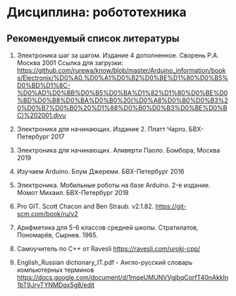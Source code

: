 # Дисциплина: робототехника

## Рекомендуемый список литературы

1. Электроника шаг за шагом. Издание 4 дополненное. Сворень Р.А. Москва 2001  Ссылка для загрузки: https://github.com/rurewa/know/blob/master/Arduino_information/books/Electronix/%D0%A0.%D0%A1%D0%B2%D0%BE%D1%80%D0%B5%D0%BD%D1%8C-%D0%AD%D0%BB%D0%B5%D0%BA%D1%82%D1%80%D0%BE%D0%BD%D0%B8%D0%BA%D0%B0%20(%D0%A8%D0%B0%D0%B3%20%D0%B7%D0%B0%20%D1%88%D0%B0%D0%B3%D0%BE%D0%BC)%202001.djvu

2. Электроника для начинающих. Издание 2. Платт Чарлз. БВХ-Петербург 2017 

3. Электроника для начинающих. Аливерти Паоло. Бомбора, Москва 2019

4. Изучаем Arduino. Блум Джереми. БВХ-Петербург 2016

5. Электроника. Мобильные роботы на базе Arduino. 2-е издание.  Момот Михаил. БВХ-Петербург 2018

6. Pro GIT. Scott Chacon and Ben Straub. v2.1.82. https://git-scm.com/book/ru/v2

7. Арифметика для 5-6 классов средней школы. Стратилатов, Пономарёв, Сырнев. 1965.

8. Самоучитель по C++ от Ravesli https://ravesli.com/uroki-cpp/

9. English_Russian dictionary_IT.pdf - Англо-русский словарь компьютерных терминов https://docs.google.com/document/d/1mqeUMUNVVgjbqCorfT40nAkkIn1bT9JryTYNMDqx5g8/edit 
